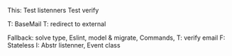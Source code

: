 This: 
Test listenners
Test verify

T: BaseMail
T: redirect to external

Fallback: solve type, Eslint, model & migrate, Commands, 
T: verify email
F: Stateless
I: Abstr listenner, Event class
